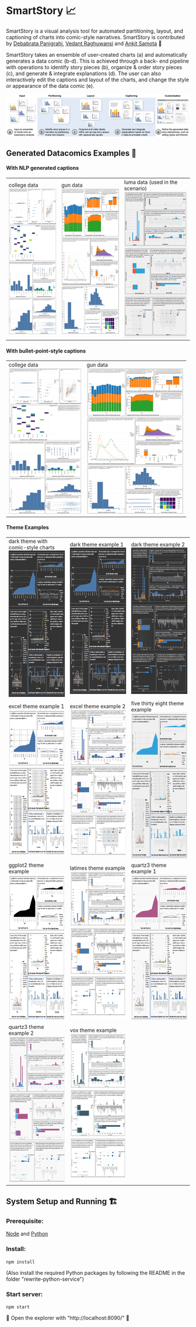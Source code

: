 # SmartStory :chart_with_upwards_trend:
SmartStory is a visual analysis tool for automated partitioning, layout, and captioning of charts into comic-style narratives. SmartStory is contributed by [Debabrata Panigrahi](https://github.com/Debanitrkl), [Vedant Raghuwansi](https://github.com/007vedant) and [Ankit Samota](https://github.com/ankitkumarsamota121) :tada:

SmartStory takes an ensemble of user-created charts (a) and automatically generates a data comic (b-d). This is achieved through a back- end pipeline with operations to identify story pieces (b), organize & order story pieces (c), and generate & integrate explanations (d). The user can also interactively edit the captions and layout of the charts, and change the style or appearance of the data comic (e).

![](teaser.png)



## Generated Datacomics Examples :page_facing_up:

#### With NLP generated captions
<table>
 <tr>
  <td>
   college data <br/>
   <img src='generated datacomics\college NLP.png' height='400px'></img>
  </td>
  <td>
   gun data<br/>
   <img src='generated datacomics\guns NLP.png' height='400px'></img>
  </td>
  <td>
   luma data (used in the scenario)<br/>
   <img src='generated datacomics\scenario.png' height='400px'></img>
  </td>
 </tr>
</table>
 
#### With bullet-point-style captions
<table>
 <tr>
  <td>
   college data <br/>
   <img src='generated datacomics\college bullets.png' height='400px'></img>
  </td>
  <td>
   gun data<br/>
   <img src='generated datacomics\guns bullets.png' height='400px'></img>
  </td>
 </tr>
</table>



#### Theme Examples

<table>
	<tr>
		<td>
			dark theme with comic-style charts
			<br/>
			<img
				src='generated datacomics\theme examples\dark comic fonts.png'
				height='400px'
			></img>
		</td>
		<td>
			dark theme example 1
			<br/>
			<img
				src='generated datacomics\theme examples\dark.png'
				height='400px'
			></img>
		</td>
		<td>
			dark theme example 2
			<br/>
			<img
				src='generated datacomics\theme examples\dark2.png'
				height='400px'
			></img>
		</td>
	</tr>
	<tr>
		<td>
			excel theme example 1
			<br/>
			<img
				src='generated datacomics\theme examples\excel.png'
				height='400px'
			></img>
		</td>
		<td>
			excel theme example 2
			<br/>
			<img
				src='generated datacomics\theme examples\excel-2.png'
				height='400px'
			></img>
		</td>
		<td>
			five thirty eight theme example
			<br/>
			<img
				src='generated datacomics\theme examples\five thirty eight.png'
				height='400px'
			></img>
		</td>
	</tr>
	<tr>
		<td>
			ggplot2 theme example
			<br/>
			<img
				src='generated datacomics\theme examples\ggplot2.png'
				height='400px'
			></img>
		</td>
		<td>
			latimes theme example
			<br/>
			<img
				src='generated datacomics\theme examples\latimes.png'
				height='400px'
			></img>
		</td>
		<td>
			quartz3 theme example 1
			<br/>
			<img
				src='generated datacomics\theme examples\quartz3.png'
				height='400px'
			></img>
		</td>
	</tr>
	<tr>
		<td>
			quartz3 theme example 2
			<br/>
			<img
				src='generated datacomics\theme examples\quartz3-2.png'
				height='400px'
			></img>
		</td>
		<td>
			vox theme example
			<br/>
			<img
				src='generated datacomics\theme examples\vox.png'
				height='400px'
			></img>
		</td>
	</tr>
</table>



## System Setup and Running :building_construction:

### Prerequisite:

[Node](https://nodejs.org/) and [Python](https://www.python.org/)

### Install: 

    npm install

(Also install the required Python packages by following the README in the folder "rewrite-python-service")

### Start server: 

    npm start

:pushpin: Open the explorer with "http://localhost:8090/" :rocket:

